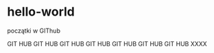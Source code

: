 # hello-world
początki w GIThub


GIT HUB
GIT HUB
GIT HUB
GIT HUB         GIT HUB       GIT HUB     GIT HUB XXXX
